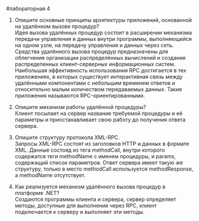 #лабораторная 4

1. Опишите основные принципы архитектуры приложений, основанной на удалённом вызове процедур?  
   Идея вызова удалённых процедур состоит в расширении механизма передачи управления и данных внутри программы, выполняющейся на одном узле, на передачу управления и данных через сеть. Средства удалённого вызова процедур предназначены для облегчения организации распределённых вычислений и создания распределенных клиент-серверных информационных систем. Наибольшая эффективность использования RPC достигается в тех приложениях, в которых существует интерактивная связь между удалёнными компонентами с небольшим временем ответов и относительно малым количеством передаваемых данных. Такие приложения называются RPC-ориентированными.

2. Опишите механизм работы удалённой процедуры?  
   Клиент посылает на сервер название требуемой процедуры и её параметры и приостанавливает свою работу до получения ответа сервера.

3. Опишите структуру протокола XML-RPC.  
   Запросы XML-RPC состоят из заголовков HTTP и данных в формате XML. Данные состояд из тега methodCall, внутри которого содержатся теги methodName с именем процедуры, и params, содержащий список параметров. Ответ сервера имеет такую же структуру, только в место methodCall используется methodResponse, а methodName отсутствует.

4. Как реализуется механизм удалённого вызова процедур в платформе .NET?  
   Создаются программы клиента и сервера, сервер определяет методы, доступные для выполнения через RPC, клиент подключается к серверу и выполняет эти методы.
